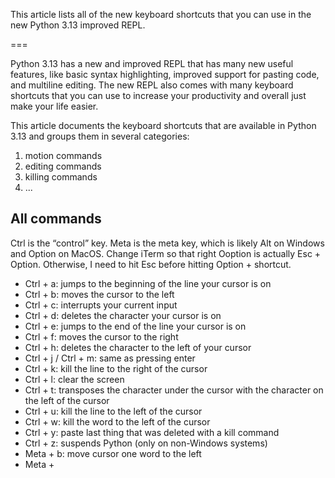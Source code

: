 This article lists all of the new keyboard shortcuts that you can use in the new Python 3.13 improved REPL.

===


Python 3.13 has a new and improved REPL that has many new useful features, like basic syntax highlighting, improved support for pasting code, and multiline editing.
The new REPL also comes with many keyboard shortcuts that you can use to increase your productivity and overall just make your life easier.

This article documents the keyboard shortcuts that are available in Python 3.13 and groups them in several categories:

 1. motion commands
 2. editing commands
 3. killing commands
 4. ...


## All commands

Ctrl is the “control” key. Meta is the meta key, which is likely Alt on Windows and Option on MacOS.
Change iTerm so that right Ooption is actually Esc + Option.
Otherwise, I need to hit Esc before hitting Option + shortcut.

 - Ctrl + a: jumps to the beginning of the line your cursor is on
 - Ctrl + b: moves the cursor to the left
 - Ctrl + c: interrupts your current input
 - Ctrl + d: deletes the character your cursor is on
 - Ctrl + e: jumps to the end of the line your cursor is on
 - Ctrl + f: moves the cursor to the right
 - Ctrl + h: deletes the character to the left of your cursor
 - Ctrl + j / Ctrl + m: same as pressing enter
 - Ctrl + k: kill the line to the right of the cursor
 - Ctrl + l: clear the screen
 - Ctrl + t: transposes the character under the cursor with the character on the left of the cursor
 - Ctrl + u: kill the line to the left of the cursor
 - Ctrl + w: kill the word to the left of the cursor
 - Ctrl + y: paste last thing that was deleted with a kill command
 - Ctrl + z: suspends Python (only on non-Windows systems)
 - Meta + b: move cursor one word to the left
 - Meta + 
